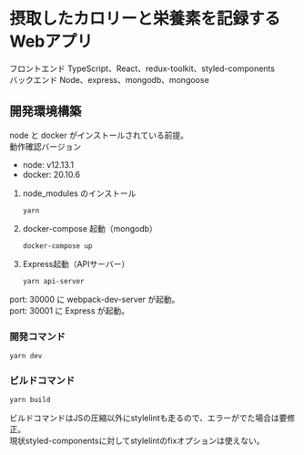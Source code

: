 # 摂取したカロリーと栄養素を記録するWebアプリ
フロントエンド TypeScript、React、redux-toolkit、styled-components  
バックエンド Node、express、mongodb、mongoose  

## 開発環境構築
node と docker がインストールされている前提。  
動作確認バージョン  
- node: v12.13.1
- docker: 20.10.6

1. node_modules のインストール  
   ```
   yarn
   ```
2. docker-compose 起動（mongodb）  
   ```
   docker-compose up
   ```
3. Express起動（APIサーバー）
   ```
   yarn api-server
   ```

port: 30000 に webpack-dev-server が起動。  
port: 30001 に Express が起動。  

### 開発コマンド
```
yarn dev
```

### ビルドコマンド
```
yarn build
```

ビルドコマンドはJSの圧縮以外にstylelintも走るので、エラーがでた場合は要修正。  
現状styled-componentsに対してstylelintのfixオプションは使えない。  
